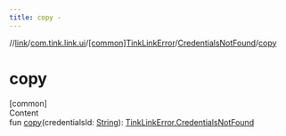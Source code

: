 ```yaml
---
title: copy -
---
```

//[link](../../../index.md)/[com.tink.link.ui](../../index.md)/[[common]TinkLinkError](../index.md)/[CredentialsNotFound](index.md)/[copy](copy.md)



# copy  
[common]  
Content  
fun [copy](copy.md)(credentialsId: [String](https://kotlinlang.org/api/latest/jvm/stdlib/kotlin/-string/index.html)): [TinkLinkError.CredentialsNotFound](index.md)  



